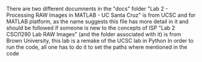 There are two different documnents in the "docs" folder
"Lab 2 - Processing RAW Images in MATLAB - UC Santa Cruz" is from UCSC and for MATLAB platform, as the name suggests
this file has more detail in it and should be followed if someone is new to the concepts of ISP
"Lab 2 CSCI1290 Lab RAW Images" (and the folder associated with it) is from Brown University, this lab is a remake of 
the UCSC lab in Python
In order to run the code, all one has to do it to set the paths where mentioned in the code